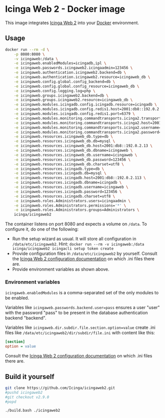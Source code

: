 <!-- Icinga Web 2 Docker image | (c) 2020 Icinga GmbH | GPLv2+ -->

# Icinga Web 2 - Docker image

This image integrates [Icinga Web 2] into your [Docker] environment.

## Usage

```bash
docker run --rm -d \
	-p 8080:8080 \
	-v icingaweb:/data \
	-e icingaweb.enabledModules=icingadb,ipl \
	-e icingaweb.passwords.icingaweb2.icingaadmin=123456 \
	-e icingaweb.authentication.icingaweb2.backend=db \
	-e icingaweb.authentication.icingaweb2.resource=icingaweb_db \
	-e icingaweb.config.global.config_backend=db \
	-e icingaweb.config.global.config_resource=icingaweb_db \
	-e icingaweb.config.logging.log=php \
	-e icingaweb.groups.icingaweb2.backend=db \
	-e icingaweb.groups.icingaweb2.resource=icingaweb_db \
	-e icingaweb.modules.icingadb.config.icingadb.resource=icingadb \
	-e icingaweb.modules.icingadb.config.redis1.host=2001:db8::192.0.2.18 \
	-e icingaweb.modules.icingadb.config.redis1.port=6379 \
	-e icingaweb.modules.monitoring.commandtransports.icinga2.transport=api \
	-e icingaweb.modules.monitoring.commandtransports.icinga2.host=2001:db8::192.0.2.9 \
	-e icingaweb.modules.monitoring.commandtransports.icinga2.username=root \
	-e icingaweb.modules.monitoring.commandtransports.icinga2.password=123456 \
	-e icingaweb.resources.icingaweb_db.type=db \
	-e icingaweb.resources.icingaweb_db.db=mysql \
	-e icingaweb.resources.icingaweb_db.host=2001:db8::192.0.2.13 \
	-e icingaweb.resources.icingaweb_db.dbname=icingaweb \
	-e icingaweb.resources.icingaweb_db.username=icingaweb \
	-e icingaweb.resources.icingaweb_db.password=123456 \
	-e icingaweb.resources.icingaweb_db.charset=utf8 \
	-e icingaweb.resources.icingadb.type=db \
	-e icingaweb.resources.icingadb.db=mysql \
	-e icingaweb.resources.icingadb.host=2001:db8::192.0.2.113 \
	-e icingaweb.resources.icingadb.dbname=icingadb \
	-e icingaweb.resources.icingadb.username=icingaweb \
	-e icingaweb.resources.icingadb.password=123456 \
	-e icingaweb.resources.icingadb.charset=utf8 \
	-e icingaweb.roles.Administrators.users=icingaadmin \
	-e icingaweb.roles.Administrators.permissions='*' \
	-e icingaweb.roles.Administrators.groups=Administrators \
	icinga/icingaweb2
```

The container listens on port 8080 and expects a volume on `/data`.
To configure it, do one of the following:

* Run the setup wizard as usual.
  It will store all configuration in `/data/etc/icingaweb2`.
  Hint: `docker run --rm -v icingaweb:/data icinga/icingaweb2 icingacli setup token create`
* Provide configuration files in `/data/etc/icingaweb2` by yourself.
  Consult the [Icinga Web 2 configuration documentation]
  on which .ini files there are.
* Provide environment variables as shown above.

### Environment variables

`icingaweb.enabledModules` is a comma-separated set
of the only modules to be enabled.

Variables like `icingaweb.passwords.backend.user=pass`
ensures a user "user" with the password "pass" to be present
in the database authentication backend "backend".

Variables like `icingaweb.dir.subdir.file.section.option=value` create .ini
files like `/data/etc/icingaweb2/dir/subdir/file.ini` with content like this:

```ini
[section]
option = value
```

Consult the [Icinga Web 2 configuration documentation]
on which .ini files there are.

## Build it yourself

```bash
git clone https://github.com/Icinga/icingaweb2.git
#pushd icingaweb2
#git checkout v2.9.0
#popd

./build.bash ./icingaweb2
```

[Icinga Web 2]: https://github.com/Icinga/icingaweb2
[Docker]: https://www.docker.com
[Icinga Web 2 configuration documentation]: https://icinga.com/docs/icingaweb2/latest/doc/03-Configuration/
